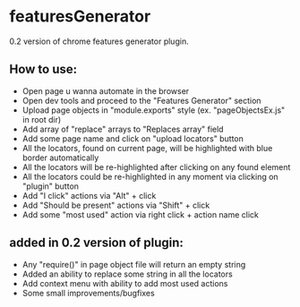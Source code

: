 # featuresGenerator
0.2 version of chrome features generator plugin.

## How to use:
* Open page u wanna automate in the browser
* Open dev tools and proceed to the "Features Generator" section
* Upload page objects in "module.exports" style (ex. "pageObjectsEx.js" in root dir)
* Add array of "replace" arrays to "Replaces array" field
* Add some page name and click on "upload locators" button
* All the locators, found on current page, will be highlighted with blue border automatically
* All the locators will be re-highlighted after clicking on any found element
* All the locators could be re-highlighted in any moment via clicking on "plugin" button
* Add "I click" actions via "Alt" + click
* Add "Should be present" actions via "Shift" + click
* Add some "most used" action via right click + action name click

## added in 0.2 version of plugin:
* Any "require()" in page object file will return an empty string
* Added an ability to replace some string in all the locators 
* Add context menu with ability to add most used actions
* Some small improvements/bugfixes

